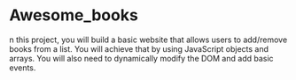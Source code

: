# Awesome_books
n this project, you will build a basic website that allows users to add/remove books from a list. You will achieve that by using JavaScript objects and arrays. You will also need to dynamically modify the DOM and add basic events.
